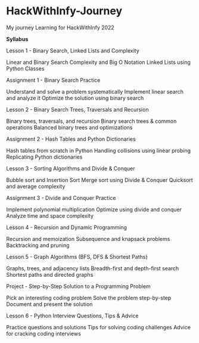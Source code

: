 # HackWithInfy-Journey
My journey Learning for HackWithInfy 2022

**Syllabus**

Lesson 1 - Binary Search, Linked Lists and Complexity

Linear and Binary Search
Complexity and Big O Notation
Linked Lists using Python Classes

Assignment 1 - Binary Search Practice

Understand and solve a problem systematically
Implement linear search and analyze it
Optimize the solution using binary search

Lesson 2 - Binary Search Trees, Traversals and Recursion

Binary trees, traversals, and recursion
Binary search trees & common operations
Balanced binary trees and optimizations

Assignment 2 - Hash Tables and Python Dictionaries

Hash tables from scratch in Python
Handling collisions using linear probing
Replicating Python dictionaries

Lesson 3 - Sorting Algorithms and Divide & Conquer

Bubble sort and Insertion Sort
Merge sort using Divide & Conquer
Quicksort and average complexity

Assignment 3 - Divide and Conquer Practice

Implement polynomial multiplication
Optimize using divide and conquer
Analyze time and space complexity

Lesson 4 - Recursion and Dynamic Programming

Recursion and memoization
Subsequence and knapsack problems
Backtracking and pruning

Lesson 5 - Graph Algorithms (BFS, DFS & Shortest Paths)

Graphs, trees, and adjacency lists
Breadth-first and depth-first search
Shortest paths and directed graphs

Project - Step-by-Step Solution to a Programming Problem

Pick an interesting coding problem
Solve the problem step-by-step
Document and present the solution

Lesson 6 - Python Interview Questions, Tips & Advice

Practice questions and solutions
Tips for solving coding challenges
Advice for cracking coding interviews
